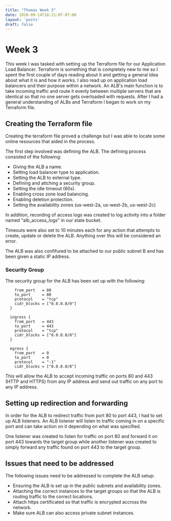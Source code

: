 ```yaml
---
title: "Thomas Week 3"
date: 2018-09-14T16:21:07-07:00
layout: 'posts'
draft: false
---
```


# Week 3
This week I was tasked with setting up the Terraform file for our Application Load Balancer. Terraform is something that is completely new to me so I spent the first couple of days reading about it and getting a general idea about what it is and how it works. I also read up on application load balancers and their purpose within a network. An ALB's main function is to take incoming traffic and route it evenly between multiple servers that are identical so that no one server gets overloaded with requests. After I had a general understanding of ALBs and Terraform I began to work on my Terraform file.

## Creating the Terraform file
Creating the terraform file proved a challenge but I was able to locate some online resources that aided in the process. 

The first step involved was defining the ALB. The defining process consisted of the following:

+ Giving the ALB a name.
+ Setting load balancer type to application.
+ Setting the ALB to external type.
+ Defining and attching a security group.
+ Setting the idle timeout (60s).
+ Enabling cross zone load balancing.
+ Enabling deletion protection.
+ Setting the availability zones (us-west-2a, us-west-2b, us-west-2c)

In addition, recording of access logs was created to log activity into a folder named "alb_access_logs" in our state bucket.

Timeouts were also set to 10 minutes each for any action that attempts to create, update or delete the ALB. Anything over this will be considered an error.

The ALB was also confifured to be attached to our public subnet B and has been given a static IP address.

### Security Group
The security group for the ALB has been set up with the following:

```ingress {
    from_port   = 80
    to_port     = 80
    protocol    = "tcp"
    cidr_blocks = ["0.0.0.0/0"]
  }
  
  ingress {
    from_port   = 443
    to_port     = 443
    protocol    = "tcp"
    cidr_blocks = ["0.0.0.0/0"]
  }

  egress {
    from_port   = 0
    to_port     = 0
    protocol    = "-1"
    cidr_blocks = ["0.0.0.0/0"]
```

This will allow the ALB to accept incoming traffic on ports 80 and 443 (HTTP and HTTPS) from any IP address and send out traffic on any port to any IP address.

## Setting up redirection and forwarding
In order for the ALB to redirect traffic from port 80 to port 443, I had to set up ALB listeners. An ALB listener will listen to traffic coming in on a specific port and can take action on it depending on what was specified. 

One listener was created to listen for traffic on port 80 and forward it on port 443 towards the target group while another listener was created to simply forward any traffic found on port 443 to the target group.

## Issues that need to be addressed

The following issues need to be addressed to complete the ALB setup:

+ Ensuring the ALB is set up in the public subnets and availability zones.
+ Attaching the correct instances to the target groups so that the ALB is routing traffic to the correct locations.
+ Attach https certificated so that traffic is encrypted accross the network.
+ Make sure ALB can also access private subnet instances.
